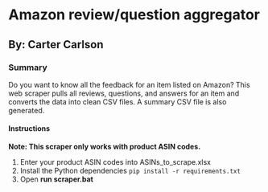 # Amazon review/question aggregator
## By: Carter Carlson

### Summary
Do you want to know all the feedback for an item listed on Amazon?  This web scraper
pulls all reviews, questions, and answers for an item and converts the data into
clean CSV files.  A summary CSV file is also generated.

#### Instructions
__Note: This scraper only works with product ASIN codes.__

1. Enter your product ASIN codes into ASINs_to_scrape.xlsx
2. Install the Python dependencies `pip install -r requirements.txt`
3. Open __run scraper.bat__
